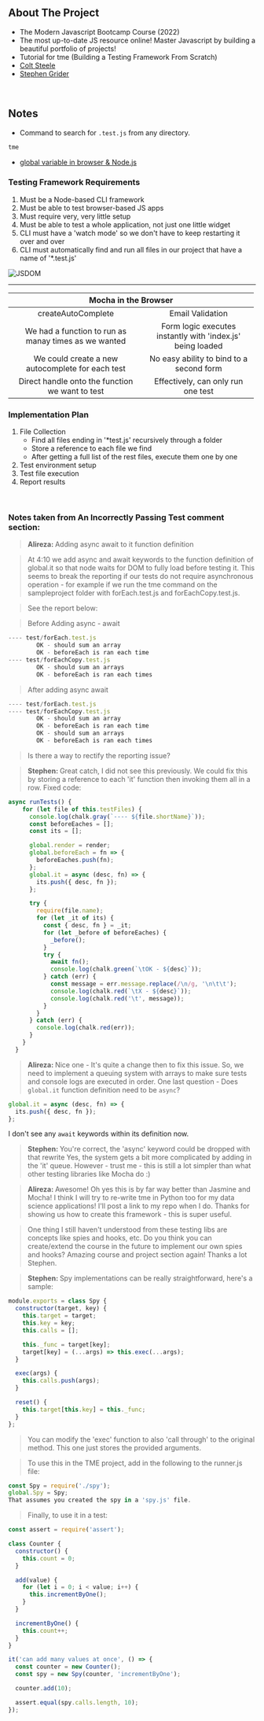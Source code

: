 ## About The Project

- The Modern Javascript Bootcamp Course (2022)
- The most up-to-date JS resource online! Master Javascript by building a beautiful portfolio of projects!
- Tutorial for tme (Building a Testing Framework From Scratch)
- [Colt Steele](https://github.com/Colt)
- [Stephen Grider](https://github.com/StephenGrider)

&nbsp;

## Notes

- Command to search for <code>.test.js</code> from any directory.

```sh
tme
```

- [global variable in browser & Node.js](https://nodejs.org/api/globals.html#globals_global)

### Testing Framework Requirements

1. Must be a Node-based CLI framework
2. Must be able to test browser-based JS apps
3. Must require very, very little setup
4. Must be able to test a whole application, not just one little widget
5. CLI must have a 'watch mode' so we don't have to keep restarting it over and over
6. CLI must automatically find and run all files in our project that have a name of '\*.test.js'

![JSDOM](JSDOM.png)

<style>table,th,td {text-align: center; width: 500px}</style>

---

<table>
  <thead>
    <tr>
      <th colspan="2">Mocha in the Browser</th>
    </tr>
  </thead>
  <tbody>
    <tr>
      <td>createAutoComplete</td>
      <td>Email Validation</td>
    </tr>
    <tr>
      <td>We had a function to run as manay times as we wanted</td>
      <td>Form logic executes instantly with 'index.js' being loaded</td>
    </tr>
    <tr>
      <td>We could create a new autocomplete for each test</td>
      <td>No easy ability to bind to a second form</td>
    </tr>
    <tr>
      <td>Direct handle onto the function we want to test</td>
      <td>Effectively, can only run one test</td>
    </tr>
  </tbody>
</table>

### Implementation Plan

1. File Collection
   - Find all files ending in '\*test.js' recursively through a folder
   - Store a reference to each file we find
   - After getting a full list of the rest files, execute them one by one
2. Test environment setup
3. Test file execution
4. Report results

&nbsp;

### Notes taken from An Incorrectly Passing Test comment section:

> <b>Alireza: </b> Adding async await to it function definition

> At 4:10 we add async and await keywords to the function definition of global.it so that node waits for DOM to fully load before testing it. This seems to break the reporting if our tests do not require asynchronous operation - for example if we run the tme command on the sampleproject folder with forEach.test.js and forEachCopy.test.js.

> See the report below:

> Before Adding async - await

```js
---- test/forEach.test.js
        OK - should sum an array
        OK - beforeEach is ran each time
---- test/forEachCopy.test.js
        OK - should sum an arrays
        OK - beforeEach is ran each times
```

> After adding async await

```js
---- test/forEach.test.js
---- test/forEachCopy.test.js
        OK - should sum an array
        OK - beforeEach is ran each time
        OK - should sum an arrays
        OK - beforeEach is ran each times
```

> Is there a way to rectify the reporting issue?

> <b>Stephen: </b>Great catch, I did not see this previously. We could fix this by storing a reference to each 'it' function then invoking them all in a row. Fixed code:

```js
async runTests() {
    for (let file of this.testFiles) {
      console.log(chalk.gray(`---- ${file.shortName}`));
      const beforeEaches = [];
      const its = [];

      global.render = render;
      global.beforeEach = fn => {
        beforeEaches.push(fn);
      };
      global.it = async (desc, fn) => {
        its.push({ desc, fn });
      };

      try {
        require(file.name);
        for (let _it of its) {
          const { desc, fn } = _it;
          for (let _before of beforeEaches) {
            _before();
          }
          try {
            await fn();
            console.log(chalk.green(`\tOK - ${desc}`));
          } catch (err) {
            const message = err.message.replace(/\n/g, '\n\t\t');
            console.log(chalk.red(`\tX - ${desc}`));
            console.log(chalk.red('\t', message));
          }
        }
      } catch (err) {
        console.log(chalk.red(err));
      }
    }
  }
```

> <b>Alireza: </b>Nice one - It's quite a change then to fix this issue. So, we need to implement a queuing system with arrays to make sure tests and console logs are executed in order. One last question - Does <code>global.it</code> function definition need to be <code>async</code>?

```js
global.it = async (desc, fn) => {
  its.push({ desc, fn });
};
```

I don't see any <code>await</code> keywords within its definition now.

> <b>Stephen: </b>You're correct, the 'async' keyword could be dropped with that rewrite Yes, the system gets a bit more complicated by adding in the 'it' queue. However - trust me - this is still a lot simpler than what other testing libraries like Mocha do :)

> <b>Alireza: </b>Awesome! Oh yes this is by far way better than Jasmine and Mocha! I think I will try to re-write tme in Python too for my data science applications! I'll post a link to my repo when I do. Thanks for showing us how to create this framework - this is super useful.

> One thing I still haven't understood from these testing libs are concepts like spies and hooks, etc. Do you think you can create/extend the course in the future to implement our own spies and hooks? Amazing course and project section again! Thanks a lot Stephen.

> <b>Stephen: </b>Spy implementations can be really straightforward, here's a sample:

```js
module.exports = class Spy {
  constructor(target, key) {
    this.target = target;
    this.key = key;
    this.calls = [];

    this._func = target[key];
    target[key] = (...args) => this.exec(...args);
  }

  exec(args) {
    this.calls.push(args);
  }

  reset() {
    this.target[this.key] = this._func;
  }
};
```

> You can modify the 'exec' function to also 'call through' to the original method. This one just stores the provided arguments.

> To use this in the TME project, add in the following to the runner.js file:

```js
const Spy = require('./spy');
global.Spy = Spy;
That assumes you created the spy in a 'spy.js' file.
```

> Finally, to use it in a test:

```js
const assert = require('assert');

class Counter {
  constructor() {
    this.count = 0;
  }

  add(value) {
    for (let i = 0; i < value; i++) {
      this.incrementByOne();
    }
  }

  incrementByOne() {
    this.count++;
  }
}

it('can add many values at once', () => {
  const counter = new Counter();
  const spy = new Spy(counter, 'incrementByOne');

  counter.add(10);

  assert.equal(spy.calls.length, 10);
});
```

&nbsp;
